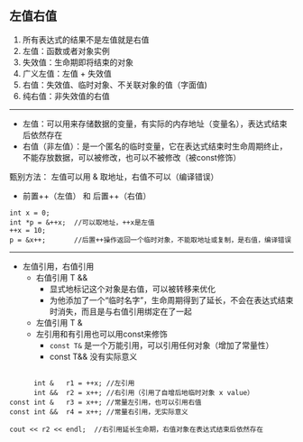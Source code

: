 ## 左值右值

1. 所有表达式的结果不是左值就是右值
2. 左值：函数或者对象实例
3. 失效值：生命期即将结束的对象
4. 广义左值：左值 + 失效值
5. 右值：失效值、临时对象、不关联对象的值（字面值)
6. 纯右值：非失效值的右值

***

* 左值：可以用来存储数据的变量，有实际的内存地址（变量名），表达式结束后依然存在
* 右值（非左值）：是一个匿名的临时变量，它在表达式结束时生命周期终止，不能存放数据，可以被修改，也可以不被修改（被const修饰）

甄别方法：
左值可以用  &  取地址，右值不可以（编译错误）

* 前置++（左值）  和  后置++（右值）

```
int x = 0;
int *p = &++x;  //可以取地址，++x是左值
++x = 10;
p = &x++;       //后置++操作返回一个临时对象，不能取地址或复制，是右值，编译错误

```

***

* 左值引用，右值引用
  * 右值引用 T &&
    * 显式地标记这个对象是右值，可以被转移来优化
    * 为他添加了一个“临时名字”，生命周期得到了延长，不会在表达式结束时消失，而且是与右值引用绑定在了一起
  * 左值引用  T &
  * 左引用和有引用也可以用const来修饰
    * `const T&` 是一个万能引用，可以引用任何对象（增加了常量性）
    * const T&& 没有实际意义

```

      int &   r1 = ++x; //左引用
      int &&  r2 = x++; //右引用（引用了自增后地临时对象 x value）
const int &   r3 = x++; //常量左引用，也可以引用右值
const int &&  r4 = x++; //常量右引用，无实际意义

cout << r2 << endl;  //右引用延长生命期，右值对象在表达式结束后依然存在

```
